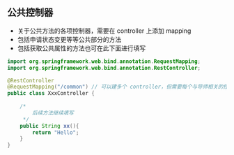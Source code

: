 ## 公共控制器
* 关于公共方法的各项控制器，需要在 controller 上添加 mapping
* 包括申请状态变更等等公共部分的方法
* 包括获取公共属性的方法也可在此下面进行填写

```java
import org.springframework.web.bind.annotation.RequestMapping;
import org.springframework.web.bind.annotation.RestController;

@RestController
@RequestMapping("/common") // 可以建多个 controller，但需要每个与导师相关的控制器均添加此 mapper 前缀
public class XxxController {
    
    /*
        后续方法继续填写
     */
    public String xx(){
        return "Hello";
    }
}
```
